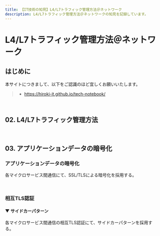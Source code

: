```yaml
---
title: 【IT技術の知見】L4/L7トラフィック管理方法＠ネットワーク
description: L4/L7トラフィック管理方法＠ネットワークの知見を記録しています。
---
```


# L4/L7トラフィック管理方法＠ネットワーク

## はじめに

本サイトにつきまして、以下をご認識のほど宜しくお願いいたします。

> - https://hiroki-it.github.io/tech-notebook/

<br>

## 02. L4/L7トラフィック管理方法

<br>

## 03. アプリケーションデータの暗号化

### アプリケーションデータの暗号化

各マイクロサービス間通信にて、SSL/TLSによる暗号化を採用する。

<br>

### 相互TLS認証

#### ▼ サイドカーパターン

各マイクロサービス間通信の相互TLS認証にて、サイドカーパターンを採用する。

<br>
